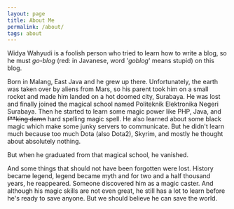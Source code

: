 ```yaml
---
layout: page
title: About Me
permalink: /about/
tags: about
---
```


Widya Wahyudi is a foolish person who tried to learn how to write a blog, so he must *go-blog* (red: in Javanese, word '*goblog*' means stupid) on this blog.

Born in Malang, East Java and he grew up there. Unfortunately, the earth was taken over by aliens from Mars, so his parent took him on a small rocket and made him landed on a hot doomed city, Surabaya. He was lost and finally joined the magical school named Politeknik Elektronika Negeri Surabaya. Then he started to learn some magic power like PHP, Java, and ~~f**king damn~~ hard spelling magic spell. He also learned about some black magic which make some junky servers to communicate. But he didn't learn much because too much Dota (also Dota2), Skyrim, and mostly he thought about absolutely nothing.

But when he graduated from that magical school, he vanished.

And some things that should not have been forgotten were lost. History became legend, legend became myth and for two and a half thousand years, he reappeared. Someone discovered him as a magic caster. And although his magic skills are not even great, he still has a lot to learn before he's ready to save anyone. But we should believe he can save the world.
